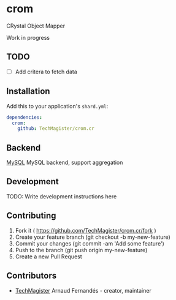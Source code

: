 # crom

CRystal Object Mapper

Work in progress

## TODO
- [ ] Add critera to fetch data

## Installation


Add this to your application's `shard.yml`:

```yaml
dependencies:
  crom:
    github: TechMagister/crom.cr
```


## Backend

[MySQL](https://github.com/TechMagister/crom-mysql.cr) MySQL backend, support aggregation

## Development


TODO: Write development instructions here

## Contributing

1. Fork it ( https://github.com/TechMagister/crom.cr/fork )
2. Create your feature branch (git checkout -b my-new-feature)
3. Commit your changes (git commit -am 'Add some feature')
4. Push to the branch (git push origin my-new-feature)
5. Create a new Pull Request

## Contributors

- [TechMagister](https://github.com/TechMagister) Arnaud Fernandés - creator, maintainer
